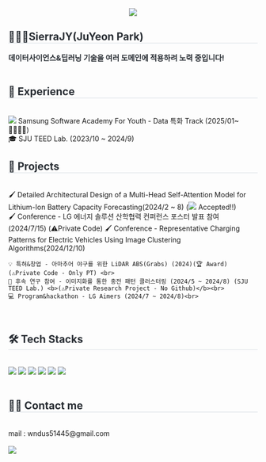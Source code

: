 <div align="center">
    <img src="https://capsule-render.vercel.app/api?type=waving&color=gradient&height=180&text=SierraJY's%20Projects&animation=&fontColor=ffffff&fontSize=60" />
</div>
<div style="text-align: left;"> 
    <h2 style="border-bottom: 1px solid #d8dee4; color: #282d33;">🙋🏻‍♂️SierraJY(JuYeon Park)</h2>  
    <div style="font-weight: 700; font-size: 15px; text-align: left; color: #282d33;"> 
        <b>데이터사이언스&딥러닝 기술을 여러 도메인에 적용하려 노력 중입니다!</b>
    </div> 
</div>
<br>
<h2 style="border-bottom: 1px solid #d8dee4; color: #282d33;"> 📌 Experience </h2> <br> 
<div style="margin: ; text-align: left;">
    <img src="https://img.shields.io/badge/Samsung-1428A0?style=flat&logoColor=white"> Samsung Software Academy For Youth - Data 특화 Track (2025/01~🏃🏻‍♂️‍➡️)<br>
    🎓 SJU TEED Lab. (2023/10 ~ 2024/9) <br>
</div>
<h2 style="border-bottom: 1px solid #d8dee4; color: #282d33;"> 📌 Projects </h2> <br> 
<div style="margin: ; text-align: left;">
    🖌️ Detailed Architectural Design of a Multi-Head Self-Attention Model for Lithium-Ion Battery Capacity Forecasting(2024/2 ~ 8)  (<img src="https://img.shields.io/badge/IEEE%20Access-00629B?style=flat&logoColor=white"> Accepted!!)<br>
    🖌️ Conference - LG 에너지 솔루션 산학협력 컨퍼런스 포스터 발표 참여 (2024/7/15) (⚠️Private Code)
    🖌️ Conference - Representative Charging Patterns for Electric Vehicles Using Image Clustering Algorithms(2024/12/10)
    
    💡 특허&창업 - 아마추어 야구를 위한 LiDAR ABS(Grabs) (2024)(🏆 Award) (⚠️Private Code - Only PT) <br>
    🔋 후속 연구 참여 - 이미지화를 통한 충전 패턴 클러스터링 (2024/5 ~ 2024/8) (SJU TEED Lab.) <b>(⚠️Private Research Project - No Github)</b><br>
    💻 Program&hackathon - LG Aimers (2024/7 ~ 2024/8)<br>
</div>
<br>
<div style="text-align: left;">
    <h2 style="border-bottom: 1px solid #d8dee4; color: #282d33;"> 🛠️ Tech Stacks </h2> <br> 
    <div style="margin: ; text-align: left;">
        <img src="https://img.shields.io/badge/PyTorch-EE4C2C?style=flat&logo=PyTorch&logoColor=white">
        <img src="https://img.shields.io/badge/Python-3776AB?style=flat&logo=Python&logoColor=white">
        <img src="https://img.shields.io/badge/C-A8B9CC?style=flat&logo=C&logoColor=white">
        <img src="https://img.shields.io/badge/Git-F05032?style=flat&logo=Git&logoColor=white">
        <img src="https://img.shields.io/badge/Github-181717?style=flat&logo=Github&logoColor=white">
        <img src="https://img.shields.io/badge/Notion-000000?style=flat&logo=Notion&logoColor=white">
    </div>
</div>
<br>
<div style="text-align: left;">
    <h2 style="border-bottom: 1px solid #d8dee4; color: #282d33;"> 🧑‍💻 Contact me </h2> <br> 
    <div style="text-align: left;">  mail : wndus51445@gmail.com </div>  <br> 
    <div style="text-align: left;"> <a href="https://hits.seeyoufarm.com"> <img src="https://hits.seeyoufarm.com/api/count/incr/badge.svg?url=https%3A%2F%2Fgithub.com%2FSierraJY%2F&count_bg=%23000000&title_bg=%23000000&icon=github.svg&icon_color=%23FFFFFF&title=GitHub&edge_flat=false"/></a>
       </div> 
    </div>
    
